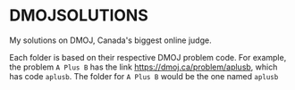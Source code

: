 # DMOJSOLUTIONS
My solutions on DMOJ, Canada's biggest online judge.

Each folder is based on their respective DMOJ problem code. For example, the problem ```A Plus B``` has the link https://dmoj.ca/problem/aplusb, which has code ```aplusb```. The folder for ```A Plus B``` would be the one named ```aplusb```
